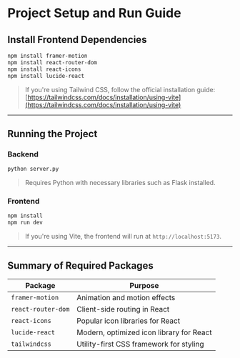 # Project Setup and Run Guide

## Install Frontend Dependencies

```bash
npm install framer-motion
npm install react-router-dom
npm install react-icons
npm install lucide-react
```

> If you're using Tailwind CSS, follow the official installation guide:
> [https://tailwindcss.com/docs/installation/using-vite](https://tailwindcss.com/docs/installation/using-vite)

---

## Running the Project

### Backend

```bash
python server.py
```

> Requires Python with necessary libraries such as Flask installed.

### Frontend

```bash
npm install
npm run dev
```

> If you're using Vite, the frontend will run at `http://localhost:5173`.

---

## Summary of Required Packages

| Package            | Purpose                                  |
| ------------------ | ---------------------------------------- |
| `framer-motion`    | Animation and motion effects             |
| `react-router-dom` | Client-side routing in React             |
| `react-icons`      | Popular icon libraries for React         |
| `lucide-react`     | Modern, optimized icon library for React |
| `tailwindcss`      | Utility-first CSS framework for styling  |
